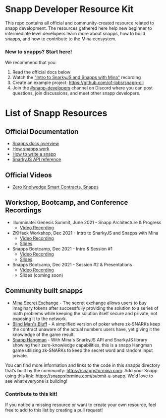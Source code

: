 # Snapp Developer Resource Kit

This repo contains all official and community-created resource related to snapp development. The resources gathered here help new beginner to intermediate level developers learn more about snapps, how to build snapps, and how to contribute to the Mina ecosystem. 

### New to snapps? Start here!

We recommend that you:
1. Read the official docs below
2. Watch the ["Intro to SnarkyJS and Snapps with Mina"](https://bit.ly/3q1Y5wN) recording
3. Create an example project: https://github.com/o1-labs/snapp-cli
4. Join the [#snapp-developers](https://discord.gg/654BcVJf) channel on Discord where you can post questions, join discussions, and meet other snapp developers.

# List of Snapp Resources

## Official Documentation

- [Snapps docs overview](https://bit.ly/33yeba6)
- [How snapps work](https://bit.ly/3m7PGa9)
- [How to write a snapp](https://bit.ly/3F3l2pG)
- [SnarkyJS API reference](https://bit.ly/3e0kkxu)

## Official Videos

- [Zero Knolwedge Smart Contracts, Snapps](https://www.youtube.com/watch?v=H_JQjPDwAH0)

## Workshop, Bootcamp, and Conference Recordings

- Illumninate: Genesis Summit, June 2021 - Snapp Architecture & Progress
    - [Video Recording](https://www.youtube.com/watch?v=AolaaEFsBY4)
- ZKHack Workshop, Dec 2021 - Intro to SnarkyJS and Snapps with Mina
    - [Video Recording](https://bit.ly/3q1Y5wN)
    - [Slides](https://bit.ly/3s5DuKR)
- Snapps Bootcamp, Dec 2021 - Intro & Session #1 
    - [Video Recording](https://bit.ly/3saqp34)
    - [Slides](https://bit.ly/3oYTcFN)
- Snapps Bootcamp, Dec 2021 - Session #2 & Presentations
    - [Video Recording](https://bit.ly/3pXorQQ)
    - Slides (coming soon)


## Community built snapps 

- [Mina Secret Exchange](https://mina.proxylabs.org/) - The secret exchange allows users to buy imaginary tokens after successfully providing the solution to a series of math problems while keeping the solution itself secure and private, not exposing it to the network.
- [Blind Man's Bluff](https://github.com/wotomas/BlindMansBluff#build--run) - A simplified version of poker where zk-SNARKs keep the contract unaware of the actual numbers users have, yet giving it the knowledge of the game result.
- [Snapp Hangman](https://github.com/frisitano/snapp-hangman) - With Mina's SnarkyJS API and SnarkyJS library showing their zero-knowledge capabilities, this is a snapp Hangman game utilizing zk-SNARKs to keep the secret word and random input private.

You can find more information and links to the code in this snapps directory that’s built by the community: https://snappsformina.com. Add your Snapp using this link: https://snappsformina.com/submit-a-snapp. We'd love to see what everyone is building!

### Contribute to this kit!

If you notice a missing resource or want to create your own resource, feel free to add to this list by creating a pull request!
